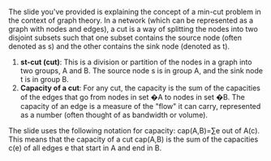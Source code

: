 The slide you've provided is explaining the concept of a min-cut problem in the context of graph theory. In a network (which can be represented as a graph with nodes and edges), a cut is a way of splitting the nodes into two disjoint subsets such that one subset contains the source node (often denoted as s) and the other contains the sink node (denoted as t).

1. **st-cut (cut)**: This is a division or partition of the nodes in a graph into two groups, A and B. The source node s is in group A, and the sink node t is in group B.
2. **Capacity of a cut**: For any cut, the capacity is the sum of the capacities of the edges that go from nodes in set �A to nodes in set �B. The capacity of an edge is a measure of the "flow" it can carry, represented as a number (often thought of as bandwidth or volume).

The slide uses the following notation for capacity: cap(A,B)=∑e out of A(c). This means that the capacity of a cut cap(A,B) is the sum of the capacities c(e) of all edges e that start in A and end in B.

